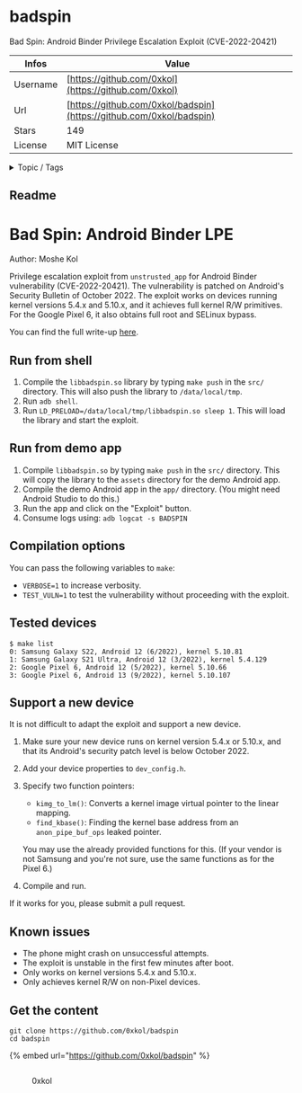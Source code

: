 # badspin

Bad Spin: Android Binder Privilege Escalation Exploit (CVE-2022-20421)

| Infos    | Value                                                              |
| -------- | -------------------------------------------------------------------|
| Username | [https://github.com/0xkol](https://github.com/0xkol) |
| Url      | [https://github.com/0xkol/badspin](https://github.com/0xkol/badspin)                                               |
| Stars    | 149                                                          |
| License  | MIT License                                                        |

<details>

<summary>Topic / Tags</summary>



</details>

## Readme

# Bad Spin: Android Binder LPE

Author: Moshe Kol

Privilege escalation exploit from `unstrusted_app` for Android Binder vulnerability (CVE-2022-20421). The vulnerability is patched on Android's Security Bulletin of October 2022. The exploit works on devices running kernel versions 5.4.x and 5.10.x, and it achieves full kernel R/W primitives. For the Google Pixel 6, it also obtains full root and SELinux bypass.

You can find the full write-up [here](https://0xkol.github.io/assets/files/Racing_Against_the_Lock__Exploiting_Spinlock_UAF_in_the_Android_Kernel.pdf).

## Run from shell

1. Compile the `libbadspin.so` library by typing `make push` in the `src/` directory. This will also push the library to `/data/local/tmp`.
2. Run `adb shell`.
3. Run `LD_PRELOAD=/data/local/tmp/libbadspin.so sleep 1`. This will load the library and start the exploit.

## Run from demo app

1. Compile `libbadspin.so` by typing `make push` in the `src/` directory. This will copy the library to the `assets` directory for the demo Android app.
2. Compile the demo Android app in the `app/` directory. (You might need Android Studio to do this.)
3. Run the app and click on the "Exploit" button. 
4. Consume logs using: `adb logcat -s BADSPIN`

## Compilation options

You can pass the following variables to `make`:

- `VERBOSE=1` to increase verbosity.
- `TEST_VULN=1` to test the vulnerability without proceeding with the exploit.

## Tested devices

```
$ make list
0: Samsung Galaxy S22, Android 12 (6/2022), kernel 5.10.81
1: Samsung Galaxy S21 Ultra, Android 12 (3/2022), kernel 5.4.129
2: Google Pixel 6, Android 12 (5/2022), kernel 5.10.66
3: Google Pixel 6, Android 13 (9/2022), kernel 5.10.107
```

## Support a new device

It is not difficult to adapt the exploit and support a new device.

1. Make sure your new device runs on kernel version 5.4.x or 5.10.x, and that its Android's security patch level is below October 2022.
2. Add your device properties to `dev_config.h`.
3. Specify two function pointers:
   * `kimg_to_lm()`: Converts a kernel image virtual pointer to the linear mapping. 
   * `find_kbase()`: Finding the kernel base address from an `anon_pipe_buf_ops` leaked pointer.
   
   You may use the already provided functions for this. (If your vendor is not Samsung and you're not sure, use the same functions as for the Pixel 6.)
4. Compile and run.

If it works for you, please submit a pull request.


## Known issues

* The phone might crash on unsuccessful attempts.
* The exploit is unstable in the first few minutes after boot.
* Only works on kernel versions 5.4.x and 5.10.x.
* Only achieves kernel R/W on non-Pixel devices.



## Get the content

```
git clone https://github.com/0xkol/badspin
cd badspin
```

{% embed url="https://github.com/0xkol/badspin" %}

<figure><img src="https://avatars.githubusercontent.com/u/58270928?v=4" alt=""><figcaption><p>0xkol</p></figcaption></figure>
